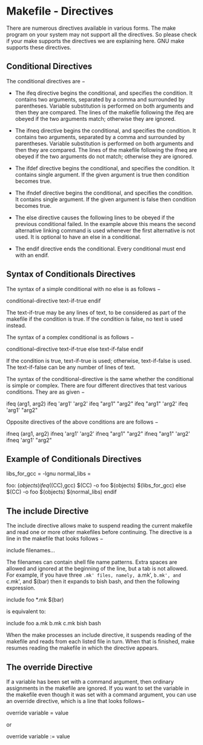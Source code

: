 # Makefile - Directives

There are numerous directives available in various forms. The make program on your system may not support all the directives. So please check if your make supports the directives we are explaining here. GNU make supports these directives.

## Conditional Directives

The conditional directives are −

+ The ifeq directive begins the conditional, and specifies the condition. It contains two arguments, separated by a comma and surrounded by parentheses. Variable substitution is performed on both arguments and then they are compared. The lines of the makefile following the ifeq are obeyed if the two arguments match; otherwise they are ignored.

+ The ifneq directive begins the conditional, and specifies the condition. It contains two arguments, separated by a comma and surrounded by parentheses. Variable substitution is performed on both arguments and then they are compared. The lines of the makefile following the ifneq are obeyed if the two arguments do not match; otherwise they are ignored.

+ The ifdef directive begins the conditional, and specifies the condition. It contains single argument. If the given argument is true then condition becomes true.

+ The ifndef directive begins the conditional, and specifies the condition. It contains single argument. If the given argument is false then condition becomes true.

+ The else directive causes the following lines to be obeyed if the previous conditional failed. In the example above this means the second alternative linking command is used whenever the first alternative is not used. It is optional to have an else in a conditional.

+ The endif directive ends the conditional. Every conditional must end with an endif.

## Syntax of Conditionals Directives

The syntax of a simple conditional with no else is as follows −

conditional-directive
   text-if-true
endif

The text-if-true may be any lines of text, to be considered as part of the makefile if the condition is true. If the condition is false, no text is used instead.

The syntax of a complex conditional is as follows −

conditional-directive
   text-if-true
else
   text-if-false
endif

If the condition is true, text-if-true is used; otherwise, text-if-false is used. The text-if-false can be any number of lines of text.

The syntax of the conditional-directive is the same whether the conditional is simple or complex. There are four different directives that test various conditions. They are as given −

ifeq (arg1, arg2)
ifeq 'arg1' 'arg2'
ifeq "arg1" "arg2"
ifeq "arg1" 'arg2'
ifeq 'arg1' "arg2" 

Opposite directives of the above conditions are are follows −

ifneq (arg1, arg2)
ifneq 'arg1' 'arg2'
ifneq "arg1" "arg2"
ifneq "arg1" 'arg2'
ifneq 'arg1' "arg2" 

## Example of Conditionals Directives

libs_for_gcc = -lgnu
normal_libs =

foo: $(objects)
ifeq ($(CC),gcc)
   $(CC) -o foo $(objects) $(libs_for_gcc)
else
   $(CC) -o foo $(objects) $(normal_libs)
endif

## The include Directive

The include directive allows make to suspend reading the current makefile and read one or more other makefiles before continuing. The directive is a line in the makefile that looks follows −

include filenames...

The filenames can contain shell file name patterns. Extra spaces are allowed and ignored at the beginning of the line, but a tab is not allowed. For example, if you have three `.mk' files, namely, `a.mk', `b.mk', and `c.mk', and $(bar) then it expands to bish bash, and then the following expression.

include foo *.mk $(bar)

is equivalent to:

include foo a.mk b.mk c.mk bish bash

When the make processes an include directive, it suspends reading of the makefile and reads from each listed file in turn. When that is finished, make resumes reading the makefile in which the directive appears.

## The override Directive
If a variable has been set with a command argument, then ordinary assignments in the makefile are ignored. If you want to set the variable in the makefile even though it was set with a command argument, you can use an override directive, which is a line that looks follows−

override variable = value

or

override variable := value